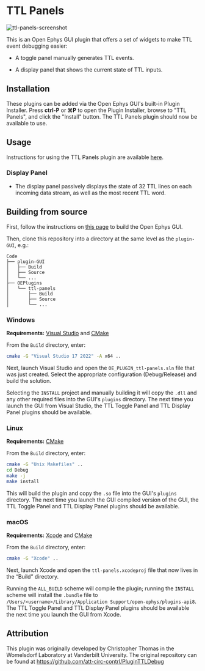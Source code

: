 # TTL Panels

![ttl-panels-screenshot](https://open-ephys.github.io/gui-docs/_images/ttlpanels-01.png)

This is an Open Ephys GUI plugin that offers a set of widgets to make TTL event debugging easier:

* A toggle panel manually generates TTL events.

* A display panel that shows the current state of TTL inputs.


## Installation

These plugins can be added via the Open Ephys GUI's built-in Plugin Installer. Press **ctrl-P** or **⌘P** to open the Plugin Installer, browse to "TTL Panels", and click the "Install" button. The TTL Panels plugin should now be available to use.


## Usage

Instructions for using the TTL Panels plugin are available [here](https://open-ephys.github.io/gui-docs/User-Manual/Plugins/TTL-Panels.html).

### Display Panel

* The display panel passively displays the state of 32 TTL lines on each incoming data stream, as well as the most recent TTL word.


## Building from source

First, follow the instructions on [this page](https://open-ephys.github.io/gui-docs/Developer-Guide/Compiling-the-GUI.html) to build the Open Ephys GUI.

Then, clone this repository into a directory at the same level as the `plugin-GUI`, e.g.:
 
```
Code
├── plugin-GUI
│   ├── Build
│   ├── Source
│   └── ...
├── OEPlugins
│   └── ttl-panels
│       ├── Build
│       ├── Source
│       └── ...
```

### Windows

**Requirements:** [Visual Studio](https://visualstudio.microsoft.com/) and [CMake](https://cmake.org/install/)

From the `Build` directory, enter:

```bash
cmake -G "Visual Studio 17 2022" -A x64 ..
```

Next, launch Visual Studio and open the `OE_PLUGIN_ttl-panels.sln` file that was just created. Select the appropriate configuration (Debug/Release) and build the solution.

Selecting the `INSTALL` project and manually building it will copy the `.dll` and any other required files into the GUI's `plugins` directory. The next time you launch the GUI from Visual Studio, the TTL Toggle Panel and TTL Display Panel plugins should be available.


### Linux

**Requirements:** [CMake](https://cmake.org/install/)

From the `Build` directory, enter:

```bash
cmake -G "Unix Makefiles" ..
cd Debug
make -j
make install
```

This will build the plugin and copy the `.so` file into the GUI's `plugins` directory. The next time you launch the GUI compiled version of the GUI, the TTL Toggle Panel and TTL Display Panel plugins should be available.


### macOS

**Requirements:** [Xcode](https://developer.apple.com/xcode/) and [CMake](https://cmake.org/install/)

From the `Build` directory, enter:

```bash
cmake -G "Xcode" ..
```

Next, launch Xcode and open the `ttl-panels.xcodeproj` file that now lives in the “Build” directory.

Running the `ALL_BUILD` scheme will compile the plugin; running the `INSTALL` scheme will install the `.bundle` file to `/Users/<username>/Library/Application Support/open-ephys/plugins-api8`. The TTL Toggle Panel and TTL Display Panel plugins should be available the next time you launch the GUI from Xcode.

## Attribution

This plugin was originally developed by Christopher Thomas in the Womelsdorf Laboratory at Vanderbilt University. The original repository can be found at https://github.com/att-circ-contrl/PluginTTLDebug
